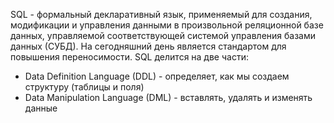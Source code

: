 SQL - формальный декларативный язык, применяемый для создания, модификации и управления данными в произвольной реляционной базе данных, управляемой соответствующей системой управления базами данных (СУБД). На сегодняшний день является стандартом для повышения переносимости.
SQL делится на две части:
- Data Definition Language (DDL) - определяет, как мы создаем структуру (таблицы и поля)
- Data Manipulation Language (DML) - вставлять, удалять и изменять данные